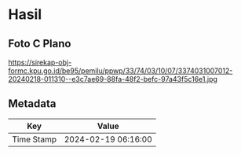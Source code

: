 # Hasil

## Foto C Plano

https://sirekap-obj-formc.kpu.go.id/be95/pemilu/ppwp/33/74/03/10/07/3374031007012-20240218-011310--e3c7ae69-88fa-48f2-befc-97a43f5c16e1.jpg


## Metadata

| Key        | Value               |
| ---------- | ------------------- |
| Time Stamp | 2024-02-19 06:16:00 |



